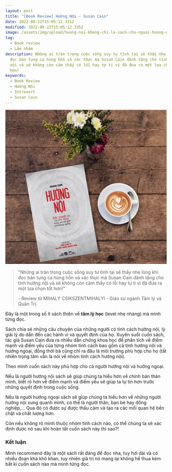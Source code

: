 ```yaml
---
layout: post
title: "[Book Review] Hướng Nội - Susan Cain"
date: 2022-08-22T15:05:12.331Z
modified: 2022-08-22T15:05:12.335Z
image: /assets/img/upload/huong-noi-khong-chi-la-sach-cho-nguoi-huong-noi-1024x978.jpeg
tag:
  - Book review
  - Lảm nhảm
description: Những ai trân trọng cuộc sống suy tư tĩnh tại sẽ thấy nhẹ lòng khi
  đọc bản tụng ca hùng hồn và xác thực mà Susan Cain dành tặng cho tính hướng
  nội và sẽ không còn cảm thấy có lỗi hay tự ti vì đã đưa ra một lựa chọn tốt
  hơn!
keywords:
  - Book Review
  - Hướng Nội
  - Introvert
  - Susan Cain
---
```

![Hướng Nội - Susan Cain](/assets/img/upload/huong-noi-khong-chi-la-sach-cho-nguoi-huong-noi-1024x978.jpeg "Hướng Nội - Susan Cain")

> "Những ai trân trọng cuộc sống suy tư tĩnh tại sẽ thấy nhẹ lòng khi đọc bản tụng ca hùng hồn và xác thực mà Susan Cain dành tặng cho tính hướng nội và sẽ không còn cảm thấy có lỗi hay tự ti vì đã đưa ra một lựa chọn tốt hơn!"
>
> \- Review từ MIHALY CSIKSZENTMIHALYI - Giáo sư ngành Tâm lý và Quản Trị.

Đây là một trong số ít sách thiên về **tâm lý học** (level nhẹ nhàng) mà mình từng đọc. 

Sách chia sẻ những câu chuyện của những người có tính cách hướng nội, lý giải lý do dẫn đến các hành vi và quyết định của họ. Xuyên suốt cuốn sách, tác giả Susan Cain đưa ra nhiều dẫn chứng khoa học để phân tích về điểm mạnh và điểm yếu của từng nhóm tính cách bao gồm cả tính hướng nội và hướng ngoại, đồng thời bà cũng chỉ ra đâu là môi trường phù hợp cho họ (tất nhiên trọng tâm vẫn là nói về nhóm tính cách hướng nội). 

Theo mình cuốn sách này phù hợp cho cả người hướng nội và hướng ngoại.

Nếu là người hướng nội sách sẽ giúp chúng ta hiểu hơn về chính bản thân mình, biết rõ hơn về điểm mạnh và điểm yếu sẽ giúp ta tự tin hơn trước những quyết định trong cuộc sống. 

Nếu là người hướng ngoại sách sẽ giúp chúng ta hiểu hơn về những người hướng nội xung quanh mình, có thể là người thân, bạn bè hay đồng nghiệp,... Qua đó có được sự được thấu cảm và tạo ra các mối quan hệ bền chặt và chất lượng hơn. 

Còn nếu không rõ mình thuộc nhóm tính cách nào, có thể chúng ta sẽ xác định được nó sau khi hoàn tất cuốn sách này thì sao?!



### Kết luận

Mình recommend đây là một sách rất đáng để đọc nha, tuy hơi dài và có nhiều đoạn khá khô khan, tuy nhiên giá trị nó mang lại không hề thua kém bất kì cuốn sách nào mà mình từng đọc.
